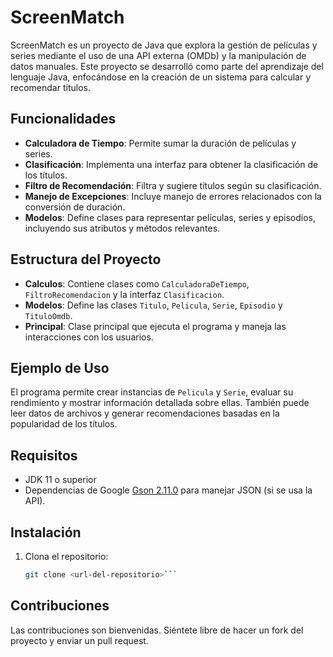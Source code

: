 # ScreenMatch

ScreenMatch es un proyecto de Java que explora la gestión de películas y series mediante el uso de una API externa (OMDb) y la manipulación de datos manuales. Este proyecto se desarrolló como parte del aprendizaje del lenguaje Java, enfocándose en la creación de un sistema para calcular y recomendar títulos.

## Funcionalidades

- **Calculadora de Tiempo**: Permite sumar la duración de películas y series.
- **Clasificación**: Implementa una interfaz para obtener la clasificación de los títulos.
- **Filtro de Recomendación**: Filtra y sugiere títulos según su clasificación.
- **Manejo de Excepciones**: Incluye manejo de errores relacionados con la conversión de duración.
- **Modelos**: Define clases para representar películas, series y episodios, incluyendo sus atributos y métodos relevantes.

## Estructura del Proyecto

- **Calculos**: Contiene clases como `CalculadoraDeTiempo`, `FiltroRecomendacion` y la interfaz `Clasificacion`.
- **Modelos**: Define las clases `Titulo`, `Pelicula`, `Serie`, `Episodio` y `TituloOmdb`.
- **Principal**: Clase principal que ejecuta el programa y maneja las interacciones con los usuarios.

## Ejemplo de Uso

El programa permite crear instancias de `Pelicula` y `Serie`, evaluar su rendimiento y mostrar información detallada sobre ellas. También puede leer datos de archivos y generar recomendaciones basadas en la popularidad de los títulos.

## Requisitos

- JDK 11 o superior
- Dependencias de Google [Gson 2.11.0](https://repo1.maven.org/maven2/com/google/code/gson/gson/2.11.0/gson-2.11.0.jar) para manejar JSON (si se usa la API).

## Instalación

1. Clona el repositorio:
   ```bash
   git clone <url-del-repositorio>```

## Contribuciones

Las contribuciones son bienvenidas. Siéntete libre de hacer un fork del proyecto y enviar un pull request.
